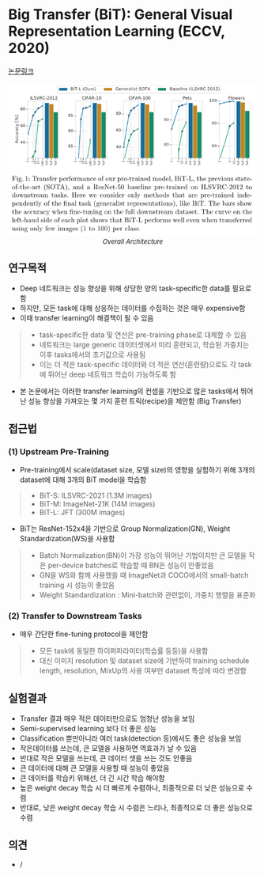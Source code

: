 # Big Transfer (BiT): General Visual Representation Learning (ECCV, 2020)

[논문링크](https://arxiv.org/abs/1912.11370)

<p align="center">
    <img width="600" alt='fig1' src="./img/17_01_01.png?raw=true"></br>
    <em><font size=2>Overall Architecture</font></em>
</p>

## 연구목적
- Deep 네트워크는 성능 향상을 위해 상당한 양의 task-specific한 data를 필요로 함
- 하지만, 모든 task에 대해 상응하는 데이터를 수집하는 것은 매우 expensive함
- 이때 transfer learning이 해결책이 될 수 있음
> - task-specific한 data 및 연산은 pre-training phase로 대체할 수 있음
> - 네트워크는 large generic 데이터셋에서 미리 훈련되고, 학습된 가중치는 이후 tasks에서의 초기값으로 사용됨
> - 이는 더 적은 task-specific 데이터와 더 적은 연산(훈련량)으로도 각 task에 뛰어난 deep 네트워크 학습이 가능하도록 함
- 본 논문에서는 이러한 transfer learning의 컨셉을 기반으로 많은 tasks에서 뛰어난 성능 향상을 가져오는 몇 가지 훈련 트릭(recipe)을 제안함 (Big Transfer)

## 접근법
### (1) Upstream Pre-Training
- Pre-training에서 scale(dataset size, 모델 size)의 영향을 실험하기 위해 3개의 dataset에 대해 3개의 BiT model을 학습함
> - BiT-S: ILSVRC-2021 (1.3M images)
> - BiT-M: ImageNet-21K (14M images)
> - BiT-L: JFT (300M images)
- BiT는 ResNet-152x4을 기반으로 Group Normalization(GN), Weight Standardization(WS)을 사용함
> - Batch Normalization(BN)이 가장 성능이 뛰어난 기법이지만 큰 모델을 작은 per-device batches로 학습할 때 BN은 성능이 안좋았음
> - GN을 WS와 함께 사용했을 때 ImageNet과 COCO에서의 small-batch training 시 성능이 좋았음
> - Weight Standardization : Mini-batch와 관련없이, 가중치 행렬을 표준화

### (2) Transfer to Downstream Tasks
- 매우 간단한 fine-tuning protocol을 제안함
> - 모든 task에 동일한 하이퍼파라미터(학습률 등등)을 사용함
> - 대신 이미지 resolution 및 dataset size에 기반하여 training schedule length, resolution, MixUp의 사용 여부만 dataset 특성에 따라 변경함

## 실험결과
- Transfer 결과 매우 적은 데이터만으로도 엄청난 성능을 보임
- Semi-supervised learning 보다 더 좋은 성능
- Classification 뿐만아니라 여러 task(detection 등)에서도 좋은 성능을 보임
- 작은데이터를 쓰는데, 큰 모델을 사용하면 역효과가 날 수 있음
- 반대로 작은 모델을 쓰는데, 큰 데이터 셋을 쓰는 것도 안좋음
- 큰 데이터에 대해 큰 모델을 사용할 때 성능이 좋았음
- 큰 데이터를 학습키 위해선, 더 긴 시간 학습 해야함
- 높은 weight decay 학습 시 더 빠르게 수렴하나, 최종적으로 더 낮은 성능으로 수렴
- 반대로, 낮은 weight decay 학습 시 수렴은 느리나, 최종적으로 더 좋은 성능으로 수렴

## 의견
- /
